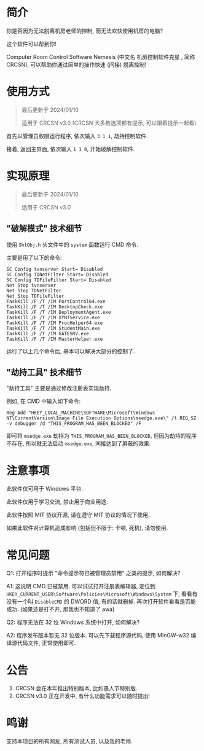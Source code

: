 # 简介

你是否因为无法脱离机房老师的控制, 而无法欢快使用机房的电脑?

这个软件可以帮到你!

Computer Room Control Software Nemesis (中文名 机房控制软件克星 , 简称 CRCSN), 可以帮助你通过简单的操作快速 (间接) 脱离控制!

# 使用方式
>最后更新于 2024/01/10
>
> 适用于 CRCSN v3.0
(CRCSN 大多数选项都有提示, 可以跟着提示一起看)

首先以管理员权限运行程序, 依次输入 ``3 1 1``, 劫持控制软件.

接着, 返回主界面, 依次输入 ``1 1 0``, 开始破解控制软件.

# 实现原理
>最后更新于 2024/01/10
>
> 适用于 CRCSN v3.0
## "破解模式" 技术细节

使用 ``ShlObj.h`` 头文件中的 ``system`` 函数运行 CMD 命令.

主要是用了以下的命令:
````batch
SC Config tvnserver Start= Disabled
SC Config TDNetFilter Start= Disabled
SC Config TDFileFilter Start= Disabled
Net Stop tvnserver
Net Stop TDNetFilter
Net Stop TDFileFilter
TaskKill /F /T /IM PortControl64.exe
TaskKill /F /T /IM DesktopCheck.exe
TaskKill /F /T /IM DeploymentAgent.exe
TaskKill /F /T /IM XYNTService.exe
TaskKill /F /T /IM ProcHelper64.exe
TaskKill /F /T /IM StudentMain.exe
TaskKill /F /T /IM GATESRV.exe
TaskKill /F /T /IM MasterHelper.exe
````
运行了以上几个命令后, 基本可以解决大部分的控制了.

## "劫持工具" 技术细节
"劫持工具" 主要是通过修改注册表实现劫持.

例如, 在 CMD 中输入如下命令:
````batch
Reg Add "HKEY_LOCAL_MACHINE\SOFTWARE\Microsoft\Windows NT\CurrentVersion\Image File Execution Options\msedge.exe\" /t REG_SZ -v debugger /d "THIS_PROGRAM_HAS_BEEN_BLOCKED" /F
````
即可将 ``msedge.exe`` 劫持为 ``THIS_PROGRAM_HAS_BEEN_BLOCKED``, 但因为劫持的程序不存在, 所以就无法启动 ``msedge.exe``, 间接达到了屏蔽的效果.

# 注意事项

此软件仅可用于 Windows 平台.

此软件仅用于学习交流, 禁止用于商业用途.

此软件按照 MIT 协议开源, 请在遵守 MIT 协议的情况下使用.

如果此软件对计算机造成影响 (包括但不限于: 卡顿, 死机), 请勿使用.

# 常见问题

Q1: 打开程序时提示 "命令提示符已被管理员禁用" 之类的提示, 如何解决?

A1: 这说明 CMD 已被禁用. 可以试试打开注册表编辑器, 定位到 ``HKEY_CURRENT_USER\Software\Policies\Microsoft\Windows\System`` 下, 看看有没有一个叫 ``DisableCMD`` 的 DWORD 值, 有的话就删掉. 再次打开软件看看是否能成功. (如果还是打不开, 那我也不知道了 awa)

Q2: 程序无法在 32 位 Windows 系统中打开, 如何解决?

A2: 程序发布版本暂无 32 位版本. 可以先下载程序源代码, 使用 MinGW-w32 编译源代码文件, 正常使用即可. 

# 公告

1. CRCSN 会在本年推出特别版本, 比如愚人节特别版.
2. CRCSN v3.0 正在开发中, 有什么功能需求可以随时提出!

# 鸣谢

支持本项目的所有网友, 所有测试人员, 以及我的老师.
